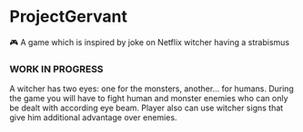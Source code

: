 # ProjectGervant
🎮 A game which is inspired by joke on Netflix witcher having a strabismus

### WORK IN PROGRESS
A witcher has two eyes: one for the monsters, another... for humans. During the game you will have to fight human and monster enemies who can only be dealt with according eye beam. Player also can use witcher signs that give him additional advantage over enemies.

